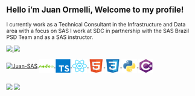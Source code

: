 ## Hello i’m Juan Ormelli, Welcome to my profile!

 
I currently work as a Technical Consultant in the Infrastructure and Data area with a focus on SAS I work at SDC in partnership with the SAS Brazil PSD Team and as a SAS instructor.
 
 
 
 <div>
  <a href="https://github.com/Juanormelli">
  <img height="180em" src="https://github-readme-stats-sigma-five.vercel.app/api?username=Juanormelli&show_icons=true&theme=dark&include_all_commits=true&count_private=true"/>
  <img height="180em" src="https://github-readme-stats-sigma-five.vercel.app/api/top-langs/?username=Juanormelli&layout=compact&langs_count=7&theme=dark"/>
</div>
 
<div style="display: inline_block"><br>
  <img align="center" alt="Juan-SAS" height="37" width="40" src="https://avatars.githubusercontent.com/u/5289877?s=200&v=4">
 <img align="center" alt="Juan-Node" height="37" width="40" src="https://github.com/devicons/devicon/blob/master/icons/nodejs/nodejs-plain-wordmark.svg">
  <img align="center" alt="Juan-Ts" height="37" width="40" src="https://raw.githubusercontent.com/devicons/devicon/master/icons/typescript/typescript-plain.svg">
 
  <img align="center" alt="Juan-React" height="37" width="40" src="https://raw.githubusercontent.com/devicons/devicon/master/icons/react/react-original.svg">
  
  <img align="center" alt="Juan-HTML" height="37" width="40" src="https://raw.githubusercontent.com/devicons/devicon/master/icons/html5/html5-original.svg">
  <img align="center" alt="Juan-CSS" height="37" width="40" src="https://raw.githubusercontent.com/devicons/devicon/master/icons/css3/css3-original.svg">
  <img align="center" alt="Juan-Python" height="37" width="40" src="https://raw.githubusercontent.com/devicons/devicon/master/icons/python/python-original.svg">
  <img align="center" alt="Juan-Csharp" height="37" width="40" src="https://raw.githubusercontent.com/devicons/devicon/master/icons/csharp/csharp-original.svg">
  
</div>

##
 
 
<div> 
   <a href = "mailto:juan_ormelli@hotmail.com"><img src="https://img.shields.io/badge/-Outlook-%23333?style=for-the-badge&logo=outlook&logoColor=white" target="_blank"></a>
  <a href="linkedin.com/in/juan-lucas-ormelli-7003761ab" target="_blank"><img src="https://img.shields.io/badge/-LinkedIn-%230077B5?style=for-the-badge&logo=linkedin&logoColor=white" target="_blank"></a> 
 
 </div>
